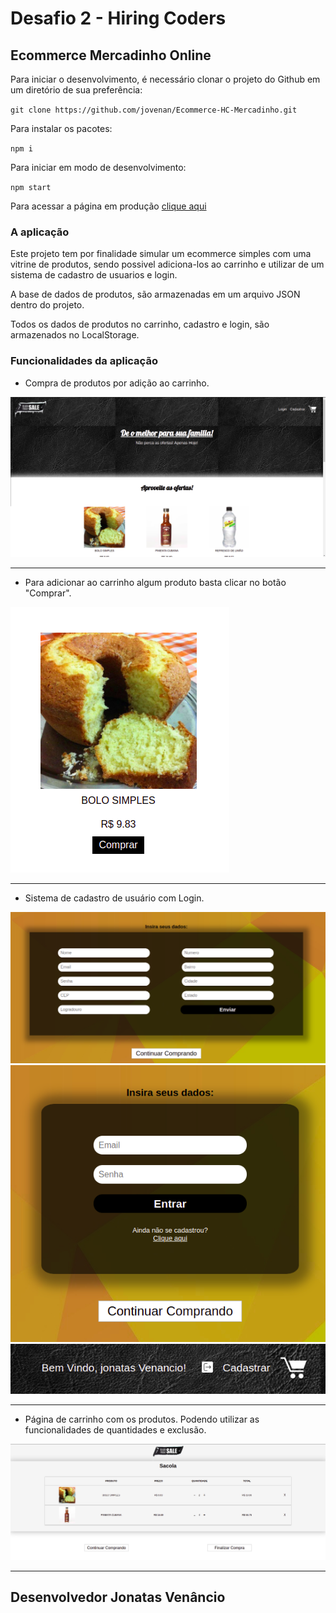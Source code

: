 # Desafio 2 - Hiring Coders
## Ecommerce Mercadinho Online

Para iniciar o desenvolvimento, é necessário clonar o projeto do Github em um diretório de sua preferência: 

`git clone https://github.com/jovenan/Ecommerce-HC-Mercadinho.git`

Para instalar os pacotes:

`npm i`

Para iniciar em modo de desenvolvimento:

`npm start`

Para acessar a página em produção [clique aqui](https://ecommerce-hc-mercadinho.netlify.app/)

### A aplicação

Este projeto tem por finalidade simular um ecommerce simples com uma vitrine de produtos, sendo possivel adiciona-los ao carrinho e utilizar de um sistema de cadastro de usuarios e login. 

A base de dados de produtos, são armazenadas em um arquivo JSON dentro do projeto.

Todos os dados de produtos no carrinho, cadastro e login, são armazenados no LocalStorage.

### Funcionalidades da aplicação

- Compra de produtos por adição ao carrinho.

<img src="public/image/Home.png" alt="Imagem da Home">

<hr>

- Para adicionar ao carrinho algum produto basta clicar no botão "Comprar".

<img src="public/image/produto.png" alt="Produto">

<hr>

- Sistema de cadastro de usuário com Login.

<img src="public/image/cadastro.png" alt="Cadastro">

<img src="public/image/Login.png" alt="Login">

<img src="public/image/usuario_logado.png" alt="Usuario logado">

<hr>

- Página de carrinho com os produtos. Podendo utilizar as funcionalidades de quantidades e exclusão.

<img src="public/image/Carrinho.png" alt="Carrinho">

<hr>

## Desenvolvedor Jonatas Venâncio
